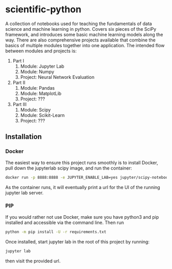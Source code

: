 # scientific-python
A collection of notebooks used for teaching the fundamentals of data science and machine learning in python. Covers six pieces of the SciPy framework, and introduces some basic machine learning models along the way. There are also comprehensive projects available that combine the basics of multiple modules together into one application. The intended flow between modules and projects is:

1. Part I
    1. Module: Jupyter Lab
    2. Module: Numpy
    3. Project: Neural Network Evaluation
2. Part II
    1. Module: Pandas
    2. Module: MatplotLib
    3. Project: ???
3. Part III
    1. Module: Scipy
    2. Module: Scikit-Learn
    3. Project: ???

## Installation
### Docker
The easiest way to ensure this project runs smoothly is to install Docker, pull down the jupyterlab scipy image, and run the container:
```bash
docker run -p 8888:8888 -e JUPYTER_ENABLE_LAB=yes jupyter/scipy-notebook
```
As the container runs, it will eventually print a url for the UI of the running jupyter lab server.

### PIP
If you would rather not use Docker, make sure you have python3 and pip installed and accessible via the command line. Then run 

```bash
python -m pip install -U -r requirements.txt
```

Once installed, start jupyter lab in the root of this project by running:
```bash
jupyter lab
```
then visit the provided url.